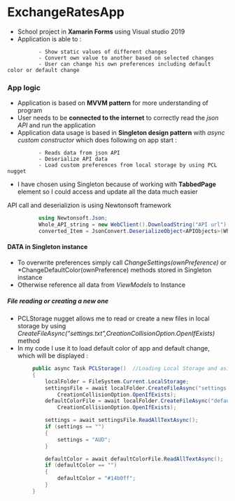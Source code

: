 # ExchangeRatesApp

- School project in **Xamarin Forms** using Visual studio 2019
- Application is able to :

```
          - Show static values of different changes 
          - Convert own value to another based on selected changes
          - User can change his own preferences including default color or default change 
```

### App logic

- Application is based on **MVVM pattern** for more understanding of program
- User needs to be **connected to the internet** to correctly read the *json API* and run the application
- Application data usage is based in **Singleton design pattern** with *async custom constructor* which does following on app start : 

```
          - Reads data from json API
          - Deserialize API data
          - Load custom preferences from local storage by using PCL nugget
```
- I have chosen using Singleton because of working with **TabbedPage** element so I could access and update all the data much easier

API call and deserializion is using Newtonsoft framework 

```csharp
          using Newtonsoft.Json;
          Whole_API_string = new WebClient().DownloadString("API url");
          converted_Item = JsonConvert.DeserializeObject<APIObjects>(Whole_API_string);
```

#### DATA in Singleton instance

- To overwrite preferences simply call *ChangeSettings(ownPreference)* or *ChangeDefaultColor(ownPreference) methods stored in Singleton instance
- Otherwise reference all data from *ViewModels* to Instance  

##### File reading or creating a new one

- PCLStorage nugget allows me to read or create a new files in local storage by using *CreateFileAsync("settings.txt",CreationCollisionOption.OpenIfExists)* method
- In my code I use it to load default color of app and default change, which will be displayed :

```csharp
        public async Task PCLStorage()  //Loading Local Storage and asigning needed data
        {
            localFolder = FileSystem.Current.LocalStorage;
            settingsFile = await localFolder.CreateFileAsync("settings.txt",
                CreationCollisionOption.OpenIfExists);
            defaultColorFile = await localFolder.CreateFileAsync("defaultColor.txt",
                CreationCollisionOption.OpenIfExists);

            settings = await settingsFile.ReadAllTextAsync();
            if (settings == "")
            {
                settings = "AUD";
            }

            defaultColor = await defaultColorFile.ReadAllTextAsync();
            if (defaultColor == "")
            {
                defaultColor = "#14b0ff";
            }
        }
```


